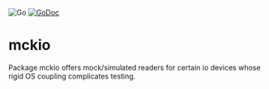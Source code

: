 ![Go](https://github.com/WhisperingChaos/mckio/workflows/Go/badge.svg) [![GoDoc](https://godoc.org/github.com/WhisperingChaos/mckio?status.svg)](https://godoc.org/github.com/WhisperingChaos/mckio)

# mckio
Package mckio offers mock/simulated readers for certain io devices whose rigid OS coupling complicates testing.
